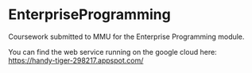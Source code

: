 # EnterpriseProgramming
Coursework submitted to MMU for the Enterprise Programming module.

You can find the web service running on the google cloud here:
https://handy-tiger-298217.appspot.com/
